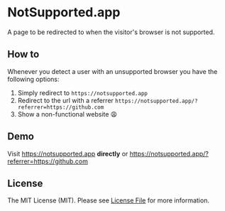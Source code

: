 # NotSupported.app
A page to be redirected to when the visitor's browser is not supported.

## How to
Whenever you detect a user with an unsupported browser you have the following options:
1. Simply redirect to `https://notsupported.app`
2. Redirect to the url with a referrer `https://notsupported.app/?referrer=https://github.com`
3. Show a non-functional website :weary: 

## Demo
Visit https://notsupported.app **directly** or https://notsupported.app/?referrer=https://github.com

## License

The MIT License (MIT). Please see [License File](LICENSE.md) for more information.
